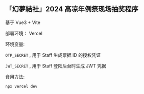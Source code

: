 ## 「幻夢結社」2024 高凉年例祭现场抽奖程序

基于 Vue3 + Vite

部署环境： Vercel

环境变量: 

`OTP_SECRET` , 用于 Staff 生成票据 ID 的授权凭证

`JWT_SECRET` , 用于 Staff 登陆后台时生成 JWT 凭据

食用方法:

`npx vercel dev`
